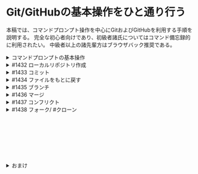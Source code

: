 
# Git/GitHubの基本操作をひと通り行う

本稿では、コマンドプロンプト操作を中心にGitおよびGitHubを利用する手順を説明する。
完全な初心者向けであり、初級者諸氏についてはコマンド備忘録的に利用されたい。
中級者以上の諸先輩方はブラウザバック推奨である。

<details>
  <summary>コマンドプロンプトの基本操作</summary>

  ## コマンドプロンプトを起動する
  
  まずはコマンドプロンプトを起動する。マウスなどを利用して起動してもよいが、プログラマっぽくキーボード操作で起動してみる。
  スタートボタン &rArr; `cmd`と入力してEnterとすれば起動でき、下のような表示がでれば問題ない。

  ```
  C:\Users\<ユーザ名>>
  ```
  
  ## ディレクトリの移動
  

  次にディレクトリ（ほぼフォルダと同義）の移動をする。入力できるのは">"の右側だが、左の"C:"以下は現在開いているエクスプローラの場所、
  と覚えればよい。試しに現在開いているフォルダの中身を確認する。その場合は、`dir`と入力する。

  ```
  C:\Users\<ユーザ名>>dir
  ```

  するとファイルやディレクトリがいくつか表示される。つぎに適当なディレクトリ（ここではDesktop）に移動してみる。
  
  ```
  C:\Users\<ユーザ名>>cd desktop  #実行する行
  
  C:\Users\<ユーザ名>\Desktop>  #実行した後、次のコマンドを入力するための行
  ```
  
  `cd`とは、Change Directionの略である。これでエクスプローラでデスクトップをダブルクリックし移動したような状態となる。
  試しに`dir`と入力すると、デスクトップに存在するファイルやディレクトリが表示されることがわかる。

  また、ひとつ上のディレクトリ、ここでは`C:\Users\<ユーザ名>`に戻ることを考える。
  ここでは絶対パスと相対パスを用いた移動をそれぞれ例示する。
 
  ```
  C:\Users\<ユーザ名>\Desktop>cd C:\Users\<ユーザ名>  #指定のディレクトリに移動する（絶対パス）
  
  C:\Users\<ユーザ名>\Desktop>cd ..  #ひとつ上のディレクトリに移動する（相対パス）
  ```

  さて、次に異なるドライブへの移動をする。今回の実習では現在のCドライブとは異なるドライブのZドライブに移動する必要があるため、
  `/d`というオプションが必要になる。
  
  ```
  C:\Users\<ユーザ名>>cd /d Z:
  ```

  ## ディレクトリの作成
  

  ディレクトリの作成を行う。先ほど移動したZドライブ内に`実習`ファイルを作成する。
  また、これ以降の操作では、コマンド部分のみコマンドラインに示す。

  ```
  >mkdir "実習"
  ```
  
  ダブルクォーテーションで囲わなくても動作はするが、特に日本語で入力する際は囲う方が親切だろう（完全に私見）。
  ここで、実際に作成できたか`dir`を用いて確認しておく。誤ってディレクトリを作成した場合は、`rd <ファイル名>`とすれば削除できる。
  問題なければ同様にして"実習"ディレクトリに移動し、"git"ディレクトリを作成、移動を行う。
  （補足：`cls`コマンドを実行するとログが消去され一番上に戻ることができる。適当なタイミングでつかうと便利かも）

</details>

<details>
  <summary>#1432 ローカルリポジトリ作成</summary>

  &nbsp;  
  ローカルリポジトリ作成のチケットを行っていく。
  ここで、本章では配布資料内でGitの初期設定等を終えている前提で説明を行う。

  ## ローカルリポジトリの作成

  `Z:\実習\git`にいることを確認する。
  `git init`を用いてローカルリポジトリを作成する。このコマンドは現在のディレクトリに.gitという隠しフォルダが作成される。
  `git init <ディレクトリ>`と指定することで、指定したディレクトリに作成することも可能。
  
  ```
  >git init <ディレクトリ（省略可）>
  ```
  
  つぎに`dir`コマンドを用いて.gitフォルダが作成されているかを確認する。.gitは隠しフォルダのため、`-a`オプションを利用する。

  ```
  >dir -a
  ```
  
  .gitがログに表示されていれば問題なく作成できている。

  ## cmd.mdファイルの作成
  

  今回は`echo`コマンドを用いてファイルの作成を行う。

  ```
  >echo hogehoge >cmd.md
  ```

  特に.mdファイルに入力をしない場合は`hogehoge`を`.`とすれば空の.mdファイルが作成できる。
  cmdからファイルを開く場合は、ファイル名を入力すれば開くことができる。

</details>

<details>
  <summary>#1433 コミット</summary>
  
  &nbsp;  
  **コミット**はファイルの追加、更新や削除などを行った際に必要な作業であり、**.git内の適当な場所に変更を保存する**イメージである。
  基本的にはコメントとあわせてコミットを行い、変更した内容を簡単に見直すことができるほか、
  コミット時点の変更状態を保存、呼び出しができることが利点である。

  ## ファイルを作成し、コミットする
  
  `echo`コマンドを用いてmain.cファイルを作成する。指定のプログラムを入力し保存した状態から説明を行う。  

  ### ステージング
  
  **ステージング**とは、**インデックスにコミットするファイルを登録する**作業のことである。
  この作業は、`git add`コマンドを用いて行う。今回はmain.cを指定するが、`.`とすることですべてステージングすることも可能である。

  ```
  >git add main.c
  ```

  つぎに`git status`コマンドでローカルリポジトリと作業中のディレクトリの違いを検出する。
  ステージング済の変更、ステージングしていない変更、ローカルリポジトリに存在していないファイルなどが確認できる。
  変更したファイルなどが一目で確認でき、コミットする前にもよく使うコマンドである。

  ```
  >git status
  ```
  
  `new file: main.c`と出力されていれば、main.cがステージングされている状態である。

  ### コミット

  `git commit`コマンドに`-m`オプションを用いることで、コメント付きでコミットする。
  ステージングされている内容（変更）を.gitファイルに書き込みするイメージ。
  
  ```
  >git commit -m "create main.c"
  ```
  
  コミットできているかの確認を`git log`コマンドを用いて行う。
  ここでは説明しないが、便利なオプションもあるので各自確認されたい。
  
  ```
  >git log
  ```

  ## ファイルの変更、追加をコミットする

  ファイルの変更、新規フォルダ/ファイルの作成についての説明は省略する。  
  Z:\実習\gitにいることを確認する。
  つぎに`git add`でステージングを行うが、sub.hとsub.cに関してはフォルダに格納されているため、フォルダを指定する。
  `git status`をセットで行うことも忘れないように。

  ```
  >git add main.c sub
  >git status
  ```
  
  特に問題なければ、適切なコメントを残してコミットすれば本チケットは完了。
  
</details>


<details>
  <summary>#1434 ファイルをもとに戻す</summary>

  &nbsp;    
  Git/GitHubの利点の1つであるファイルのバージョン管理を利用し、削除してしまったファイルの復活を行う。
  ディレクトリ上で削除した場合、削除してコミットした場合の2つの場合で試す。

  ## コミットする前に復活させる

  ### ファイルを削除する

  `del`コマンドでファイル名を指定することで削除できる。
  
  ```
  >del main.c
  >dir
  ```

  `dir`コマンドでmain.cが実際に削除されているか確認する。

  ### ファイルをインデックスから復活させる

  `git checkout`コマンドでファイルを復活させる。
  `git checkout`はインデックスのバージョンと一致するように更新するコマンドである。
  ブランチ移動のためのコマンド（次のチケットで説明する）としても使われることもある。
  
  ```
  >git checkout main.c
  ```

  `dir`コマンドで復元されているか確認する。
  
  ## コミットした後に復活させる
  
  ### ファイルを削除しコミットする

  まず、`del`などを用いてファイルを削除する。
  今回はコミットまで行うため、`git add .`（"."はすべてのファイルを指定）としてもよいが、
  ファイルを削除した情報のみをステージングしたいというモチベーションで実行する。
  その場合は、`git add -u <ファイル名>`とすればよい。
  また、削除とステージングを一括で行うコマンド`git rm`についても記しておく。

  ```
  >del main.c
  >git add -u main.c
  >git rm main.c  #削除とステージングを同時に行う
  >git status
  ```

  `git status`のログに`deleted main.c`が含まれているのを確認し、コミットする。

  ### 復元したいコミット履歴を特定する

  コミット履歴から復元する場合、どのコミット履歴を参照するかをしていなければならない。
  コミット履歴はコミットハッシュという特定するためのIDが設定されている。
  40文字の英数の文字列から構成されるが、重複がなければ上から7,8文字分指定することでも参照可能。
  コミット履歴の確認コマンドは`git log`である。

  ```
  >git log
  >git log --oneline  #1コミット1行にまとめて表示
  ```

  1行目が新しいコミット内容で、順に古いコミットが表示されている。今回は2行目のコミットハッシュをコピーすればよい。

  ### コミットハッシュを用いて復活する

  復活させたいファイルが存在するIDを特定したので、これを用いて復活させる。
  `git checkout`でも復元可能だが、現在は`git restore`が推奨らしいのでこちらで実行する。

  ```
  >git restore -s <コミットハッシュ> main.c
  >dir
  ```
  
  main.cが復活しているか確認する。
  ここで、`git status`で作業ディレクトリの確認をすると、削除したファイルが戻ってきたことを警告されるため、
  `git add`を使ってステージングしておくとよい。
  
</details>

<details>
  <summary>#1435 ブランチ</summary>

  &nbsp;  
  1つのソフトウェアに値して複数人でデバッグしたり機能追加を行ったりする場合がある。
  ブランチという分岐をつくることで別々の作業を同時に行い、最終的に1つに統合（マージ）することで開発を行っていく。
  今回はそのブランチ作成や移動などのコマンドを扱う。
  余談だが、ブランチ名を汎用的な名前（fixなになに）などにすると名前が重複する場合があるので、
  _<イニシャル>などを付して重複を避けるのが無難。

  ## ブランチに関する操作

  ### ブランチを作成する
  ブランチ作成のコマンドは`git branch`を用いる。

  ```
  >git branch hoge
  >git branch  #ブランチの内容を確認できる
  ```

  ブランチがmainとhogeの2つあることが確認できた。現在いるブランチはアスタリスクと文字色変更で強調表示されている。

  ### ブランチを移動する

  現在mainブランチにいるはずなので、hogeブランチに移動する。
  先述のとおり、`git checkout`コマンドを使えばよいが、`git switch`コマンドでも移動できる（個人的には`git switch`推奨）。

  ```
  >git checkout hoge
  >git switch hoge  #どちらかを実行
  >git branch
  ```

  `git branch`でhogeブランチにいることを確認する。
  また、次の作業にむけて`test.txt`を作成しコミットしておく。

  ### ブランチ名の変更

  ブランチ名の変更には`git branch`コマンドの`-m`オプションを用いる。
  変更対象のブランチ名と変更後のブランチ名が必要だが、今いるブランチの名前を変更する分には
  変更後のブランチ名のみでも実行可能。

  ```
  >git branch -m hoge feature
  >git branch
  ```
  
  `git branch`でブランチ名がhogeからfeatureに変更されていることを確認する。
  また、mainブランチに切り替え、`dir`コマンドでtest.txtファイルが存在しないことを確認すれば終了とする。  
  補足：他ブランチのファイル内容を確認したいとき、現在のブランチを変えずに確認するコマンドとして、`git ls-tree`がある。
  例えば`>git ls-tree feature`とすれば、mainブランチにいながらfeatureブランチの内容を確認できる。

</details>

<details>
  <summary>#1436 マージ</summary>

  ## マージする

  `git merge`コマンドを用いてfeatureブランチをmainブランチへマージする。
  `git merge`は**現在のブランチ**に指定するブランチを合体させるイメージなので、mainブランチにいるかを確認しておくこと。
  また、コミットまであわせて行われる（マージコミットと呼ぶ）ため、`-m`オプションでコメントを残すとよいだろう。
  `-m`のほかにも有用なオプションが存在しているので確認しておくとよいだろう
  （参考：[[Git] mergeコマンドの復習](https://qiita.com/yam_dev/items/47bd70e7582b14154541)）。

  ```
  >git merge feature -m "fugafuga"
  >dir
  ```

  mainブランチにtest.txtがあることを確認する。

  ## ブランチの削除

  featureブランチで開発したファイルは統合されたので、featureブランチを削除する。
  ブランチの削除は`git branch`コマンドに`-d`オプションを利用すればよい。

  ```
  >git branch -d feature
  >git branch
  ```

  featureブランチが存在しないことを確認して終了。

</details>

<details>
  <summary>#1437 コンフリクト</summary>
  
  &nbsp;  
  開発環境では、複数ブランチで同一のファイルを操作することがある。あるファイルをマージした際に
  別の変更がされていると、どちらの修正を優先すればよいかgitには判断できない。
  その場合、コンフリクトとして解決するようにgit側から注意される。
  今回は意図的にコンフリクトを起こし、対応のデモを行う。

  ## コンフリクトが起きるマージを行う

  チケットのマージ作業までのコマンドは省略する。`git merge feature`とすると、下記のようなログが表示されるはずだ。

  ```
  Auto-merging main.c
  CONFLICT (add/add): Merge conflict in main.c
  Automatic merge failed; fix conflicts and then commit the result.
  ```
  
  ここでmain.cをVSCで開くと、下記のようになっている。

  ```
  <<<<<<< HEAD (現在の変更)
  // main
  =======
  /* main */
  >>>>>>> feature (入力側の変更)
  ```

  HEAD行から=======までがmainブランチの変更、=======からfeature行までがfeatureブランチの変更を示している。
  指示通り当該行を削除し、保存する。
  mainブランチのmain.cを修正したので、これをステージング、コミットし、コミット履歴を確認して終了とする。
  
</details>

<details>
  <summary>#1438 フォーク/ #クローン</summary>

  &nbsp;  
  フォークについては、GitHub上で行う作業のため、ここでは省略する。

  ## フォークしたリポジトリをクローンする
  
  フォークしたGitHubのURLを取得する。そのURLを指定して`git clone`コマンドでクローンする。

  ```
  >git clone <URL>
  >git remote -v
  ```

  `git remote`コマンドでURLを確認することも可能。
  `git remote add`とし、リモート名とURLを指定すると、手動で設定することも可能である。
  リモート名は`origin`と`upstream`が一般に使われる。
  
</details>

&nbsp;  
&nbsp;  
&nbsp;  
&nbsp;  
&nbsp;  
&nbsp;  

<details><summary>おまけ</summary>

ブランチ操作で遊んでいたらgit側から怒られました。その時のエラーや対処の諸々を下記に記しておきます。
最終的に過去のコミット時点に戻すことで無理やり突破しましたが、コミット時点を使用して戻す際の参考にどうぞ。

### 起きたこと
`main`内にsubブランチ作成して適当なファイルを入れて動作の確認をしていたところ、`git push`でエラーを吐くようになりました。

```
$ >git push origin main

To https://github.com/<ユーザ名>/<ブランチ名>.git
 ! [rejected]        main -> main (fetch first)
error: failed to push some refs to 'https://github.com/Yusuke-0419/practicum-repo.git'
hint: Updates were rejected because the remote contains work that you do not
hint: have locally. This is usually caused by another repository pushing to
hint: the same ref. If you want to integrate the remote changes, use
hint: 'git pull' before pushing again.
hint: See the 'Note about fast-forwards' in 'git push --help' for details.
```

リモートリポジトリにローカルにないファイルがある、原因は～（略）と書いている。
とりあえず`git pull`してみろ的なことが書いてあるので実行>ステージングしてコミットを行ったができない。
`git status`のログは以下。

```
$ >git status
On branch main
Untracked files:
  (use "git add <file>..." to include in what will be committed)
        practicum-repo/

nothing added to commit but untracked files present (use "git add" to track)
```

ネットで調べたが有力そうな過去のコミットを参照して戻す方法を試しました。
今回は`git reset`を用いて実行した。バージョンを戻すコマンドはいくつかある様だが、
使い分けは下記リンクを参照。

参考）[Gitバージョンの戻し方 - 3つのコマンドと使い分け](https://zenn.dev/yutabeee/articles/034fb9383f441c)

```
$ >git push origin main
To https://github.com/<ユーザ名>/<リポジトリ名>.git
 ! [rejected]        main -> main (non-fast-forward)
error: failed to push some refs to 'https://github.com/<ユーザ名>/<リポジトリ名>.git'
hint: Updates were rejected because the tip of your current branch is behind
hint: its remote counterpart. If you want to integrate the remote changes,
hint: use 'git pull' before pushing again.
hint: See the 'Note about fast-forwards' in 'git push --help' for details.
```

ということで怒られたわけですが、エラーの内容が異なります。色々調べましたが、どうやらGitのバージョンを戻す場合、リポジトリの履歴が一致しないため反映ができないとのこと。そこで先述のサイトにたどり着き、`git push origin <ブランチ名> --force`で無理やりpushしたながれになります。

ちなみに` ! [rejected]        main -> main (non-fast-forward)`で検索すると分岐ブランチを設定してクリアしているページなども見つかりましたがうまくいきませんでした。

</details>

